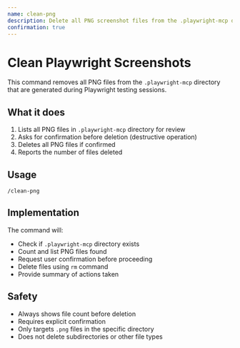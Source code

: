 ```yaml
---
name: clean-png
description: Delete all PNG screenshot files from the .playwright-mcp directory
confirmation: true
---
```


# Clean Playwright Screenshots

This command removes all PNG files from the `.playwright-mcp` directory that are generated during Playwright testing sessions.

## What it does

1. Lists all PNG files in `.playwright-mcp` directory for review
2. Asks for confirmation before deletion (destructive operation)
3. Deletes all PNG files if confirmed
4. Reports the number of files deleted

## Usage

```
/clean-png
```

## Implementation

The command will:
- Check if `.playwright-mcp` directory exists
- Count and list PNG files found
- Request user confirmation before proceeding
- Delete files using `rm` command
- Provide summary of actions taken

## Safety

- Always shows file count before deletion
- Requires explicit confirmation
- Only targets `.png` files in the specific directory
- Does not delete subdirectories or other file types
